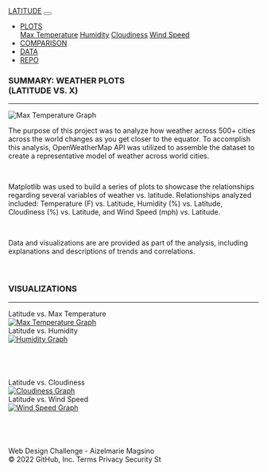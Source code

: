 <!doctype html>
<html lang="en">
<head>
    <meta charset="utf-8">
    <meta name="viewport" content="width=device-width, initial-scale=1">
    <link rel="stylesheet" href="https://stackpath.bootstrapcdn.com/bootstrap/4.3.1/css/bootstrap.min.css" integrity="sha384-ggOyR0iXCbMQv3Xipma34MD+dH/1fQ784/j6cY/iJTQUOhcWr7x9JvoRxT2MZw1T" crossorigin="anonymous">
    <script src="https://code.jquery.com/jquery-3.3.1.slim.min.js" integrity="sha384-q8i/X+965DzO0rT7abK41JStQIAqVgRVzpbzo5smXKp4YfRvH+8abtTE1Pi6jizo" crossorigin="anonymous"></script>
    <script src="https://cdnjs.cloudflare.com/ajax/libs/popper.js/1.14.7/umd/popper.min.js" integrity="sha384-UO2eT0CpHqdSJQ6hJty5KVphtPhzWj9WO1clHTMGa3JDZwrnQq4sF86dIHNDz0W1" crossorigin="anonymous"></script>
    <script src="https://stackpath.bootstrapcdn.com/bootstrap/4.3.1/js/bootstrap.min.js" integrity="sha384-JjSmVgyd0p3pXB1rRibZUAYoIIy6OrQ6VrjIEaFf/nJGzIxFDsf4x0xIM+B07jRM" crossorigin="anonymous"></script>
    <link rel="stylesheet" type="text/css" href="main.css">
    <title>Weather Dashboard</title>
</head>
<body>
    <div class="navigation">
        <nav class="navbar navbar-expand-lg navbar-light bg-light">
            <a class="navbar-brand" style="background-color: rgb(255,255,255);" href="index.html">LATITUDE</a>
            <button class="navbar-toggler" type="button" data-toggle="collapse" data-target="#navbarNavDropdown" aria-controls="navbarNavDropdown" aria-expanded="false" aria-label="Toggle navigation">
                <span class="navbar-toggler-icon"></span>
            </button>
            <div class="collapse navbar-collapse" id="navbarNavDropdown">
                <ul class="navbar-nav ml-auto">
                    <li class="nav-item dropdown">
                        <a class="nav-link dropdown-toggle" href="#" id="navbarDropdownMenuLink" role="button" data-toggle="dropdown" aria-haspopup="true" aria-expanded="false">
                            PLOTS
                        </a>
                        <div class="dropdown-menu" aria-labelledby="navbarDropdownMenuLink">
                            <a class="dropdown-item" href="WebVisualizations/temperature.html">Max Temperature</a>
                            <a class="dropdown-item" href="WebVisualizations/humidity.html">Humidity</a>
                            <a class="dropdown-item" href="WebVisualizations/cloudiness.html">Cloudiness</a>
                            <a class="dropdown-item" href="WebVisualizations/wind.html">Wind Speed</a>
                        </div>
                    </li>
                    <li class="nav-item">
                        <a class="nav-link" href="WebVisualizations/comparison.html">COMPARISON</a>
                    </li>
                    <li class="nav-item">
                        <a class="nav-link" href="WebVisualizations/data.html">DATA</a>
                    </li>
                    <li class="nav-item">
                        <a class="nav-link" href="https://github.com/amagsino/Web-Design-Challenge">REPO</a>
                    </li>
                </ul>
            </div>
        </nav>
    </div>
    <div class="container">
        <div class="row">
            <div class="col-lg-7 col-md-12">
                <div class="box" style="padding-bottom: 20px;">
                    <h3 class="title">SUMMARY: WEATHER PLOTS <br> (LATITUDE VS. X)</h3>
                    <hr>
                    <img src="Resources/assets/images/Fig1.png" class="vizualization rounded float-left" alt="Max Temperature Graph">
                    <p> The purpose of this project was to analyze how weather across 500+ cities across the world
                      changes as you get closer to the equator. To accomplish this analysis, OpenWeatherMap API was
                      utilized to assemble the dataset to create a representative model of weather across world cities.</p>
                      <br>
                    <p> Matplotlib was used to build a series of plots to showcase the relationships regarding several variables
                      of weather vs. latitude. Relationships analyzed included: Temperature (F) vs. Latitude, Humidity (%) vs. Latitude,
                      Cloudiness (%) vs. Latitude, and Wind Speed (mph) vs. Latitude.</p>
                      <br>
                    <p> Data and visualizations are are provided as part of the analysis, including explanations and descriptions
                      of trends and correlations.</p>
                </div>
            </div>
            <div class="col-lg-5 col-md-12">
                <div class="box">
                    <h3 class="title">VISUALIZATIONS</h3>
                    <hr>
                    <div class="container">
                        <div class="row" style="padding-bottom: 70px;">
                            <div class="col-6">
                                <div class="title">Latitude vs. Max Temperature</div>
                                <a href="WebVisualizations/temperature.html">
                                <img class="panel" src="Resources/assets/images/Fig1.png" alt="Max Temperature Graph">
                                </a>
                            </div>
                            <div class="col-6">
                                <div class="title">Latitude vs. Humidity</div>
                                <a href="WebVisualizations/humidity.html">
                                <img class="panel" src="Resources/assets/images/Fig2.png" alt="Humidity Graph">
                                </a>
                            </div>
                        </div>
                        <div class="row" style="padding-bottom: 70px;">
                            <div class="col-6">
                                <div class="title">Latitude vs. Cloudiness</div>
                                <a href="WebVisualizations/cloudiness.html">
                                <img class="panel" src="Resources/assets/images/Fig3.png" alt="Cloudiness Graph">
                                </a>
                                <!-- <div class="title">vs. Cloudiness</div> -->
                            </div>
                            <div class="col-6">
                                <div class="title">Latitude vs. Wind Speed</div>
                                <a href="WebVisualizations/wind.html">
                                    <img class="panel" src="Resources/assets/images/Fig4.png" alt="Wind Speed Graph">
                                </a>
                            </div>
                        </div>
                    </div>
                </div>
            </div>
        </div>
    </div>
    <footer> Web Design Challenge - Aizelmarie Magsino </footer>
</body>
</html>
© 2022 GitHub, Inc.
Terms
Privacy
Security
St
